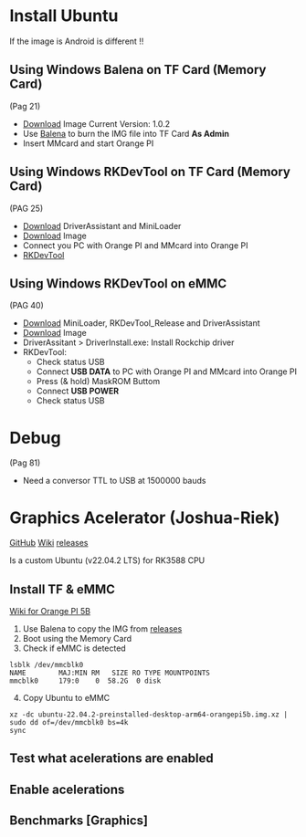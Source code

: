 
# Install Ubuntu 
If the image is Android is different !!

## Using Windows Balena on TF Card (Memory Card)
(Pag 21)
* [Download](https://drive.google.com/drive/folders/1xhP1KeW_hL5Ka4nDuwBa8N40U8BN0AC9) Image
   Current Version: 1.0.2
* Use [Balena](https://etcher.balena.io/#download-etcher) to burn the IMG file into TF Card **As Admin**
* Insert MMcard and start Orange PI

## Using Windows RKDevTool on TF Card (Memory Card)
(PAG 25)
* [Download](https://drive.google.com/drive/folders/1bSaTxyTlwsEjBhanBly4-lqzzVVtOFSj) DriverAssistant and MiniLoader
* [Download](https://drive.google.com/drive/folders/1xhP1KeW_hL5Ka4nDuwBa8N40U8BN0AC9) Image
* Connect you PC with Orange PI and MMcard into Orange PI
*  [RKDevTool]()

## Using Windows RKDevTool on eMMC
(PAG 40)
* [Download](https://drive.google.com/drive/folders/1bSaTxyTlwsEjBhanBly4-lqzzVVtOFSj) MiniLoader, RKDevTool_Release and DriverAssistant
* [Download](https://drive.google.com/drive/folders/1xhP1KeW_hL5Ka4nDuwBa8N40U8BN0AC9) Image
* DriverAssitant > DriverInstall.exe: Install Rockchip driver
* RKDevTool:
	* Check status USB
	* Connect **USB DATA** to PC with Orange PI and MMcard into Orange PI
	* Press (& hold) MaskROM Buttom
	* Connect **USB POWER**
	* Check status USB

# Debug
(Pag 81)
* Need a conversor TTL to USB at 1500000 bauds


# Graphics Acelerator (Joshua-Riek)
[GitHub](https://github.com/Joshua-Riek/ubuntu-rockchip) [Wiki](https://github.com/Joshua-Riek/ubuntu-rockchip/wiki) [releases](https://github.com/Joshua-Riek/ubuntu-rockchip/releases)

Is a custom Ubuntu (v22.04.2 LTS) for RK3588 CPU

## Install TF & eMMC
[Wiki for Orange PI 5B](https://github.com/Joshua-Riek/ubuntu-rockchip/wiki/Orange-Pi-5B)
 1. Use Balena to copy the IMG from [releases](https://github.com/Joshua-Riek/ubuntu-rockchip/releases)
 2. Boot using the Memory Card
 3. Check if eMMC is detected
 ```
lsblk /dev/mmcblk0
NAME        MAJ:MIN RM   SIZE RO TYPE MOUNTPOINTS
mmcblk0     179:0    0  58.2G  0 disk 
 ```
 4. Copy Ubuntu to eMMC
 ```
xz -dc ubuntu-22.04.2-preinstalled-desktop-arm64-orangepi5b.img.xz | sudo dd of=/dev/mmcblk0 bs=4k
sync
```

## Test what acelerations are enabled

## Enable acelerations

## Benchmarks [Graphics]